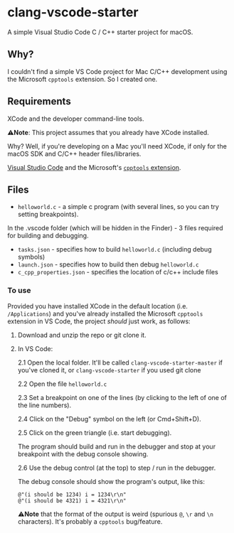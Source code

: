# clang-vscode-starter

A simple Visual Studio Code C / C++ starter project for macOS.

## Why?

I couldn't find a simple VS Code project for Mac C/C++ development using the Microsoft `cpptools` extension.
So I created one.

## Requirements

XCode and the developer command-line tools.

⚠️**Note**: This project assumes that you already have XCode installed.

Why? Well, if you're developing on a Mac you'll need XCode, if only for the macOS SDK and C/C++ header files/libraries.

[Visual Studio Code](https://code.visualstudio.com/download) and the Microsoft's [`cpptools` extension](https://marketplace.visualstudio.com/items?itemName=ms-vscode.cpptools).

## Files

- `helloworld.c` - a simple c program (with several lines, so you can try setting breakpoints).

In the .vscode folder (which will be hidden in the Finder) - 3 files required for building and debugging.

- `tasks.json` - specifies how to build `helloworld.c` (including debug symbols)
- `launch.json` - specifies how to build then debug `helloworld.c`
- `c_cpp_properties.json` - specifies the location of c/c++ include files

### To use

Provided you have installed XCode in the default location (i.e. `/Applications`) and you've already installed the Microsoft `cpptools` extension in VS Code, the project _should_ just work, as follows:

1. Download and unzip the repo or git clone it.
2. In VS Code:

   2.1 Open the local folder.
   It'll be called `clang-vscode-starter-master` if you've cloned it, or `clang-vscode-starter` if you used git clone

   2.2 Open the file `helloworld.c`

   2.3 Set a breakpoint on one of the lines (by clicking to the left of one of the line numbers).

   2.4 Click on the "Debug" symbol on the left (or Cmd+Shift+D).

   2.5 Click on the green triangle (i.e. start debugging).

   The program should build and run in the debugger and stop at your breakpoint with the debug console showing.

   2.6 Use the debug control (at the top) to step / run in the debugger.

   The debug console should show the program's output, like this:

   ```
   @"(i should be 1234) i = 1234\r\n"
   @"(i should be 4321) i = 4321\r\n"
   ```

   ⚠️**Note** that the format of the output is weird (spurious `@`, `\r` and `\n` characters). It's probably a `cpptools` bug/feature.
